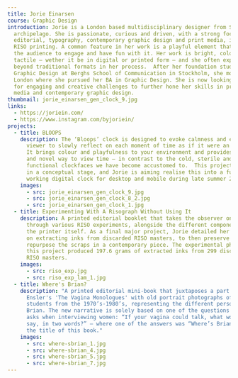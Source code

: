 ```yaml
---
title: Jorie Einarsen
course: Graphic Design
introduction: Jorie is a London based multidisciplinary designer from Sweden's
  archipelago. She is passionate, curious and driven, with a strong focus on
  editorial, typography, contemporary graphic design and print media, including
  RISO printing. A common feature in her work is a playful element that invites
  the audience to engage and have fun with it. Her work is bright, colourful and
  tactile — wether it be in digital or printed form — and she often explores
  beyond traditional formats in her process.  After her foundation studies in
  Graphic Design at Berghs School of Communication in Stockholm, she moved to
  London where she pursued her BA in Graphic Design. She is now looking onwards
  for engaging and creative challenges to further hone her skills in printed
  media and contemporary graphic design.
thumbnail: jorie_einarsen_gen_clock_9.jpg
links:
  - https://joriein.com/
  - https://www.instagram.com/byjoriein/
projects:
  - title: BLOOPS
    description: The ‘Bloops’ clock is designed to evoke calmness and enforces the
      viewer to slowly reflect on each moment of time as if it were an artwork.
      It brings colour and playfulness to your environment and provides a calm
      and novel way to view time — in contrast to the cold, sterile and purely
      functional clockfaces we have become accustomed to.  This project is still
      in a conceptual stage, and Jorie is aiming realise this into a fully
      working digital clock for desktop and mobile during late summer 2021. 
    images:
      - src: jorie_einarsen_gen_clock_9.jpg
      - src: jorie_einarsen_gen_clock_8_2.jpg
      - src: jorie_einarsen_gen_clock_1.jpg
  - title: Experimenting With A Risograph Without Using It
    description: A printed editorial booklet that takes the observer on a journey
      through various RISO experiments, alongside the different components of
      the printer itself. As a final major project, Jorie detailed her process
      on extracting inks from discarded RISO masters, to then preserve and
      repurpose the scraps in a contemporary piece. The experimental phase of
      this project produced 197.6 grams of extracted inks from 299 discarded
      RISO masters.
    images:
      - src: riso_exp.jpg
      - src: riso_exp_lam_1.jpg
  - title: Where's Brian?
    description: "A printed editorial mini-book that juxtaposes a part of Eve
      Ensler's 'The Vagina Monologues' with old portrait photographs of male
      students from the 1970’s-1980’s, representing the different personas of
      Brian. The new narrative is solely based on one of the questions Ensler
      asks when interviewing women: “If your vagina could talk, what would it
      say, in two words?” — where one of the answers was “Where’s Brian?”. Hence
      the title of this book."
    images:
      - src: where-sbrian_1.jpg
      - src: where-sbrian_4.jpg
      - src: where-sbrian_5.jpg
      - src: where-sbrian_7.jpg
---
```

